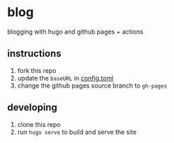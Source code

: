 # blog

blogging with hugo and github pages + actions

## instructions

1. fork this repo
2. update the `baseURL` in [config.toml](config.yaml#L1)
3. change the github pages source branch to `gh-pages`

## developing

1. clone this repo
2. run `hugo serve` to build and serve the site
